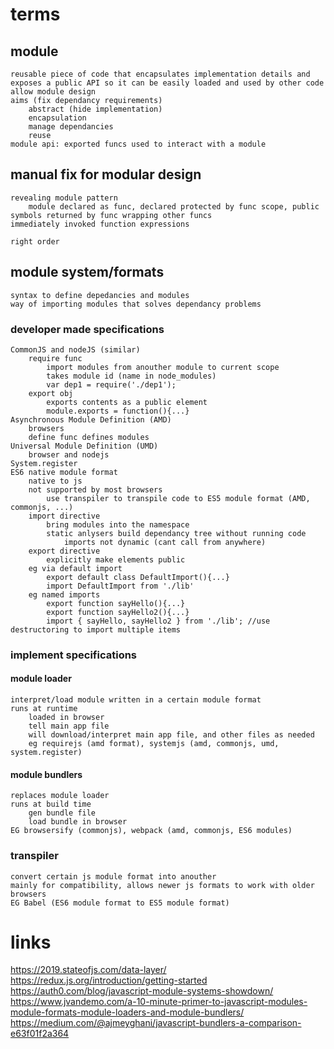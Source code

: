 # terms
## module
    reusable piece of code that encapsulates implementation details and exposes a public API so it can be easily loaded and used by other code
    allow module design
    aims (fix dependancy requirements)
        abstract (hide implementation)
        encapsulation
        manage dependancies
        reuse
    module api: exported funcs used to interact with a module
## manual fix for modular design
    revealing module pattern
        module declared as func, declared protected by func scope, public symbols returned by func wrapping other funcs
    immediately invoked function expressions

    right order
## module system/formats
    syntax to define depedancies and modules
    way of importing modules that solves dependancy problems
### developer made specifications
    CommonJS and nodeJS (similar)
        require func
            import modules from anouther module to current scope
            takes module id (name in node_modules)
            var dep1 = require('./dep1');
        export obj
            exports contents as a public element
            module.exports = function(){...}
    Asynchronous Module Definition (AMD)
        browsers
        define func defines modules
    Universal Module Definition (UMD)
        browser and nodejs
    System.register
    ES6 native module format
        native to js
        not supported by most browsers
            use transpiler to transpile code to ES5 module format (AMD, commonjs, ...)
        import directive
            bring modules into the namespace
            static anlysers build dependancy tree without running code
                imports not dynamic (cant call from anywhere)
        export directive
            explicitly make elements public
        eg via default import
            export default class DefaultImport(){...}
            import DefaultImport from './lib'
        eg named imports
            export function sayHello(){...}
            export function sayHello2(){...}
            import { sayHello, sayHello2 } from './lib'; //use destructoring to import multiple items

### implement specifications
#### module loader
    interpret/load module written in a certain module format
    runs at runtime
        loaded in browser
        tell main app file
        will download/interpret main app file, and other files as needed
        eg requirejs (amd format), systemjs (amd, commonjs, umd, system.register)
#### module bundlers
    replaces module loader
    runs at build time
        gen bundle file
        load bundle in browser
    EG browsersify (commonjs), webpack (amd, commonjs, ES6 modules)
### transpiler
    convert certain js module format into anouther
    mainly for compatibility, allows newer js formats to work with older browsers
    EG Babel (ES6 module format to ES5 module format)

# links
https://2019.stateofjs.com/data-layer/
https://redux.js.org/introduction/getting-started
https://auth0.com/blog/javascript-module-systems-showdown/
https://www.jvandemo.com/a-10-minute-primer-to-javascript-modules-module-formats-module-loaders-and-module-bundlers/
https://medium.com/@ajmeyghani/javascript-bundlers-a-comparison-e63f01f2a364
